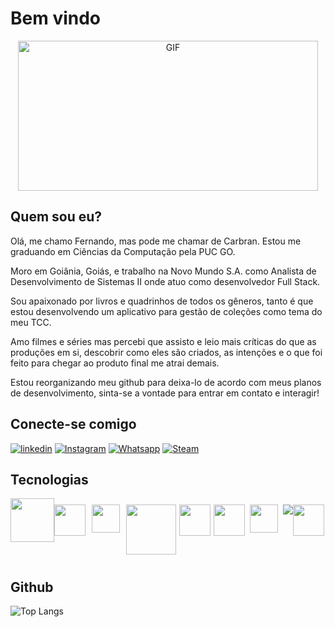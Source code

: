 # Bem vindo
<div align="center">
    <img height="240" width="480" alt="GIF" src="https://media.giphy.com/media/v1.Y2lkPTc5MGI3NjExN25wZ290NjBzdnVxYmh5bHZ3dGY0MnVuYTRwdXV3b2N6cHdyY21jZCZlcD12MV9pbnRlcm5hbF9naWZfYnlfaWQmY3Q9Zw/Nx0rz3jtxtEre/giphy.gif"/>
</div>

## Quem sou eu?

Olá, me chamo Fernando, mas pode me chamar de Carbran. Estou me graduando em Ciências da Computação pela PUC GO.

Moro em Goiânia, Goiás, e trabalho na Novo Mundo S.A. como Analista de Desenvolvimento de Sistemas II onde atuo como desenvolvedor Full Stack.

Sou apaixonado por livros e quadrinhos de todos os gêneros, tanto é que estou desenvolvendo um aplicativo para gestão de coleções como tema do meu TCC.

Amo filmes e séries mas percebi que assisto e leio mais críticas do que as produções em si, descobrir como eles são criados, as intenções e o que foi feito para chegar ao produto final me atrai demais.

Estou reorganizando meu github para deixa-lo de acordo com meus planos de desenvolvimento, sinta-se a vontade para entrar em contato e interagir!

## Conecte-se comigo

[![linkedin](https://img.shields.io/badge/linkedin-0A66C2?style=for-the-badge&logo=linkedin&logoColor=white)](https://www.linkedin.com/in/fernando-carlos-brandao-filho/)
[![Instagram](https://img.shields.io/badge/Instagram-f30976?style=for-the-badge&logo=instagram&logoColor=white)](https://www.instagram.com/brandaofernando96/)
[![Whatsapp](https://img.shields.io/badge/Whatsapp-075e54?style=for-the-badge&logo=whatsapp&logoColor=white)](https://api.whatsapp.com/send?phone=5562981516888)
[![Steam](https://img.shields.io/badge/Steam-000?style=for-the-badge&logo=steam&logoColor=white)](https://steamcommunity.com/id/carbran/)
<!--[![Gmail](https://img.shields.io/badge/Gmail-DC143C?style=for-the-badge&logo=gmail&logoColor=white)](mailto:brandao.fernando96@gmail.com)-->
<!--[![Discord](https://img.shields.io/badge/Discord-6A5ACD?style=for-the-badge&logo=discord&logoColor=white)](https://www.discord.com/in/carbran/)-->
<!--[![Perfil DIO](https://img.shields.io/badge/-Meu%20Perfil%20na%20DIO-000?style=for-the-badge)](https://www.dio.me/users/brandao_fernando96)-->

## Tecnologias
<div style="display: flex; justify-content: left; width:100%;">
    <a src="https://www.oracle.com/br/database/technologies/appdev/plsql.html#:~:text=A%20PL%2FSQL%20é%20uma,armazenadas%20no%20banco%20de%20dados."><img src="https://www.oracle.com/a/ocom/img/pl-sql.svg" width="70"/></a>
    <a src="https://www.w3schools.com/sql/"><img src="https://cdn-icons-png.flaticon.com/512/4492/4492311.png" width="50" vspace=10/></a>
    <a src="https://laravel.com"><img src="https://laravel.com/img/logomark.min.svg" width="45" hspace=10 vspace=10/></a>
    <a src="https://www.php.net"><img src="https://upload.wikimedia.org/wikipedia/commons/thumb/2/27/PHP-logo.svg/260px-PHP-logo.svg.png" width="80" vspace=10/></a>
    <a src="https://www.python.org/"><img src="https://upload.wikimedia.org/wikipedia/commons/thumb/c/c3/Python-logo-notext.svg/1200px-Python-logo-notext.svg.png" width="50" hspace=5 vspace=10/></a>
    <a src="https://vuejs.org"><img src="https://upload.wikimedia.org/wikipedia/commons/thumb/9/95/Vue.js_Logo_2.svg/1184px-Vue.js_Logo_2.svg.png" width="50" vspace=10/></a>
    <a src="https://www.javascript.com/"><img src="https://logodownload.org/wp-content/uploads/2022/04/javascript-logo-1.png" width="45" hspace=8 vspace=10/></a>
    <a src="https://flutter.dev/"><img src="https://img.icons8.com/color/48/000000/flutter.png" vspace=10/></a>
    <a src="https://git-scm.com"><img src="https://upload.wikimedia.org/wikipedia/commons/3/3f/Git_icon.svg" width=50 vspace=10/></a>
    <!-- <a src="https://docs.github.com/pt"><img src="https://static-00.iconduck.com/assets.00/github-icon-256x249-eb1fu3cu.png" width=50 vspace=10/></a>
    <a src="https://about.gitlab.com"><img src="https://seeklogo.com/images/G/gitlab-logo-757620E430-seeklogo.com.png" width=50 hspace=8 vspace=10/></a> -->
</div>

## Github
![Top Langs](https://github-readme-stats-git-masterrstaa-rickstaa.vercel.app/api/top-langs/?username=carbran&theme=transparent&layout=compact&border_color=30A3DC&text_color=FFF&hide_title=true)
